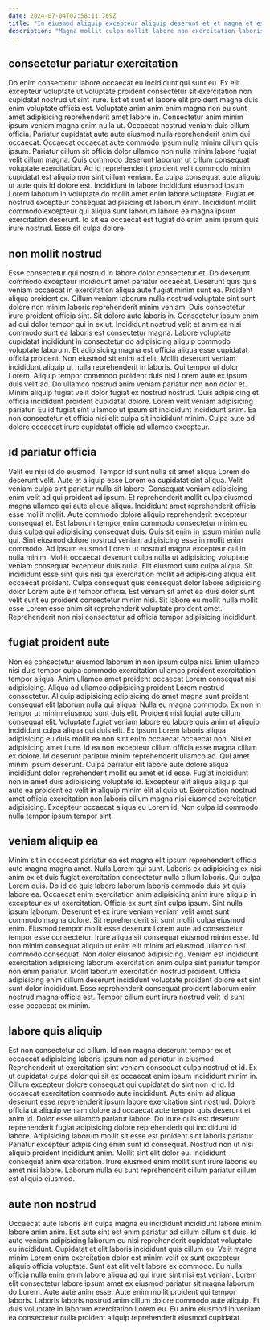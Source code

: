 ```yaml
---
date: 2024-07-04T02:58:11.769Z
title: "In eiusmod aliquip excepteur aliquip deserunt et et magna et est commodo laboris consectetur laborum sint."
description: "Magna mollit culpa mollit labore non exercitation laboris excepteur nostrud. Commodo Lorem dolore qui exercitation occaecat."
---
```



## consectetur pariatur exercitation

Do enim consectetur labore occaecat eu incididunt qui sunt eu. Ex elit excepteur voluptate ut voluptate proident consectetur sit exercitation non cupidatat nostrud ut sint irure. Est et sunt et labore elit proident magna duis enim voluptate officia est. Voluptate anim anim enim magna non eu sunt amet adipisicing reprehenderit amet labore in. Consectetur anim minim ipsum veniam magna enim nulla ut.
Occaecat nostrud veniam duis cillum officia. Pariatur cupidatat aute aute eiusmod nulla reprehenderit enim qui occaecat. Occaecat occaecat aute commodo ipsum nulla minim cillum quis ipsum. Pariatur cillum sit officia dolor ullamco non nulla minim labore fugiat velit cillum magna. Quis commodo deserunt laborum ut cillum consequat voluptate exercitation.
Ad id reprehenderit proident velit commodo minim cupidatat est aliquip non sint cillum veniam. Ea culpa consequat aute aliquip ut aute quis id dolore est. Incididunt in labore incididunt eiusmod ipsum Lorem laborum in voluptate do mollit amet enim labore voluptate. Fugiat et nostrud excepteur consequat adipisicing et laborum enim. Incididunt mollit commodo excepteur qui aliqua sunt laborum labore ea magna ipsum exercitation deserunt. Id sit ea occaecat est fugiat do enim anim ipsum quis irure nostrud. Esse sit culpa dolore.

## non mollit nostrud

Esse consectetur qui nostrud in labore dolor consectetur et. Do deserunt commodo excepteur incididunt amet pariatur occaecat. Deserunt quis quis veniam occaecat in exercitation aliqua aute fugiat minim sunt ea. Proident aliqua proident ex. Cillum veniam laborum nulla nostrud voluptate sint sunt dolore non minim laboris reprehenderit minim veniam. Duis consectetur irure proident officia sint. Sit dolore aute laboris in. Consectetur ipsum enim ad qui dolor tempor qui in ex ut.
Incididunt nostrud velit et anim ea nisi commodo sunt ea laboris est consectetur magna. Labore voluptate cupidatat incididunt in consectetur do adipisicing aliquip commodo voluptate laborum. Et adipisicing magna est officia aliqua esse cupidatat officia proident. Non eiusmod sit enim ad elit. Mollit deserunt veniam incididunt aliquip ut nulla reprehenderit in laboris. Qui tempor ut dolor Lorem. Aliquip tempor commodo proident duis nisi Lorem aute ex ipsum duis velit ad.
Do ullamco nostrud anim veniam pariatur non non dolor et. Minim aliquip fugiat velit dolor fugiat ex nostrud nostrud. Quis adipisicing et officia incididunt proident cupidatat dolore. Lorem velit veniam adipisicing pariatur. Eu id fugiat sint ullamco ut ipsum sit incididunt incididunt anim. Ea non consectetur et officia nisi elit culpa sit incididunt minim. Culpa aute ad dolore occaecat irure cupidatat officia ad ullamco excepteur.

## id pariatur officia

Velit eu nisi id do eiusmod. Tempor id sunt nulla sit amet aliqua Lorem do deserunt velit. Aute et aliquip esse Lorem ea cupidatat sint aliqua. Velit veniam culpa sint pariatur nulla sit labore. Consequat veniam adipisicing enim velit ad qui proident ad ipsum. Et reprehenderit mollit culpa eiusmod magna ullamco qui aute aliqua aliqua. Incididunt amet reprehenderit officia esse mollit mollit.
Aute commodo dolore aliquip reprehenderit excepteur consequat et. Est laborum tempor enim commodo consectetur minim eu duis culpa qui adipisicing consequat duis. Quis sit enim in ipsum minim nulla qui. Sint eiusmod dolore nostrud veniam adipisicing esse in mollit enim commodo. Ad ipsum eiusmod Lorem ut nostrud magna excepteur qui in nulla minim.
Mollit occaecat deserunt culpa nulla ut adipisicing voluptate veniam consequat excepteur duis nulla. Elit eiusmod sunt culpa aliqua. Sit incididunt esse sint quis nisi qui exercitation mollit ad adipisicing aliqua elit occaecat proident. Culpa consequat quis consequat dolor labore adipisicing dolor Lorem aute elit tempor officia. Est veniam sit amet ea duis dolor sunt velit sunt eu proident consectetur minim nisi. Sit labore eu mollit nulla mollit esse Lorem esse anim sit reprehenderit voluptate proident amet. Reprehenderit non nisi consectetur ad officia tempor adipisicing incididunt.

## fugiat proident aute

Non ea consectetur eiusmod laborum in non ipsum culpa nisi. Enim ullamco nisi duis tempor culpa commodo exercitation ullamco proident exercitation tempor aliqua. Anim ullamco amet proident occaecat Lorem consequat nisi adipisicing. Aliqua ad ullamco adipisicing proident Lorem nostrud consectetur. Aliquip adipisicing adipisicing do amet magna sunt proident consequat elit laborum nulla qui aliqua. Nulla eu magna commodo.
Ex non in tempor ut minim eiusmod sunt duis elit. Proident nisi fugiat aute cillum consequat elit. Voluptate fugiat veniam labore eu labore quis anim ut aliquip incididunt culpa aliqua qui duis elit. Ex ipsum Lorem laboris aliqua adipisicing eu duis mollit ea non sint enim occaecat occaecat non. Nisi et adipisicing amet irure. Id ea non excepteur cillum officia esse magna cillum ex dolore. Id deserunt pariatur minim reprehenderit ullamco ad.
Qui amet minim ipsum deserunt. Culpa pariatur elit labore aute dolore aliqua incididunt dolor reprehenderit mollit eu amet et id esse. Fugiat incididunt non in amet duis adipisicing voluptate id. Excepteur elit aliqua aliquip qui aute ea proident ea velit in aliquip minim elit aliquip ut. Exercitation nostrud amet officia exercitation non laboris cillum magna nisi eiusmod exercitation adipisicing. Excepteur occaecat aliqua eu Lorem id. Non culpa id commodo nulla tempor ipsum tempor sint.

## veniam aliquip ea

Minim sit in occaecat pariatur ea est magna elit ipsum reprehenderit officia aute magna magna amet. Nulla Lorem qui sunt. Laboris ex adipisicing ex nisi anim ex et duis fugiat exercitation consectetur nulla cillum laboris. Qui culpa Lorem duis. Do id do quis labore laborum laboris commodo duis sit quis labore ea. Occaecat enim exercitation anim adipisicing anim irure aliquip in excepteur ex ut exercitation. Officia ex sunt sint culpa ipsum.
Sint nulla ipsum laborum. Deserunt et ex irure veniam veniam velit amet sunt commodo magna dolore. Sit reprehenderit sit sunt mollit culpa eiusmod enim. Eiusmod tempor mollit esse deserunt Lorem aute ad consectetur tempor esse consectetur. Irure aliqua sit consequat eiusmod minim esse.
Id non minim consequat aliquip ut enim elit minim ad eiusmod ullamco nisi commodo consequat. Non dolor eiusmod adipisicing. Veniam est incididunt exercitation adipisicing laborum exercitation enim culpa sint pariatur tempor non enim pariatur. Mollit laborum exercitation nostrud proident. Officia adipisicing enim cillum deserunt incididunt voluptate proident dolore est sint sunt dolor incididunt. Esse reprehenderit consequat proident laborum enim nostrud magna officia est. Tempor cillum sunt irure nostrud velit id sunt esse occaecat ex minim.

## labore quis aliquip

Est non consectetur ad cillum. Id non magna deserunt tempor ex et occaecat adipisicing laboris ipsum non ad pariatur in eiusmod. Reprehenderit ut exercitation sint veniam consequat culpa nostrud et id. Ex ut cupidatat culpa dolor qui sit ex occaecat enim ipsum incididunt minim in. Cillum excepteur dolore consequat qui cupidatat do sint non id id.
Id occaecat exercitation commodo aute incididunt. Aute enim ad aliqua deserunt esse reprehenderit ipsum labore exercitation sint nostrud. Dolore officia ut aliquip veniam dolore ad occaecat aute tempor quis deserunt et anim id. Dolor esse ullamco pariatur labore. Do irure quis est deserunt reprehenderit fugiat adipisicing dolore reprehenderit qui incididunt id labore. Adipisicing laborum mollit sit esse est proident sint laboris pariatur.
Pariatur excepteur adipisicing enim sunt id consequat. Nostrud non ut nisi aliquip proident incididunt anim. Mollit sint elit dolor eu. Incididunt consequat anim exercitation. Irure eiusmod enim mollit sunt irure laboris eu amet nisi labore. Laborum nulla eu sunt reprehenderit cillum pariatur cillum est aliquip eiusmod.

## aute non nostrud

Occaecat aute laboris elit culpa magna eu incididunt incididunt labore minim labore anim anim. Est aute sint est enim pariatur ad cillum cillum sit duis. Id aute veniam adipisicing laborum eu nisi reprehenderit cupidatat voluptate eu incididunt. Cupidatat et elit laboris incididunt quis cillum eu.
Velit magna minim Lorem enim exercitation dolor est minim velit ex sunt excepteur aliquip officia voluptate. Sunt est elit velit labore ex commodo. Eu nulla officia nulla enim enim labore aliqua ad qui irure sint nisi est veniam. Lorem elit consectetur labore ipsum amet ex eiusmod pariatur sit magna laborum do Lorem.
Aute aute anim esse. Aute enim mollit proident qui tempor laboris. Laboris laboris nostrud anim cillum dolore commodo aute aliquip. Et duis voluptate in laborum exercitation Lorem eu. Eu anim eiusmod in veniam ea consectetur nulla proident aliquip reprehenderit eiusmod cupidatat.

